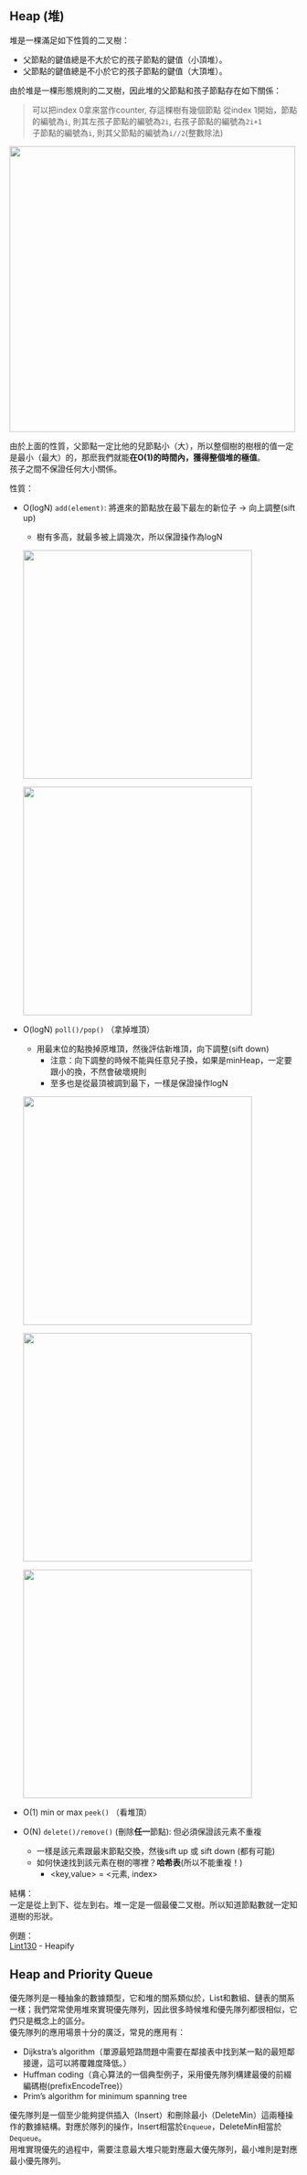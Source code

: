 ## Heap (堆)
堆是一棵滿足如下性質的二叉樹：
- 父節點的鍵值總是不大於它的孩子節點的鍵值（小頂堆）。
- 父節點的鍵值總是不小於它的孩子節點的鍵值（大頂堆）。

由於堆是一棵形態規則的二叉樹，因此堆的父節點和孩子節點存在如下關係：
  > 可以把index 0拿來當作counter, 存這棵樹有幾個節點
  > 從index 1開始，節點的編號為`i`, 則其左孩子節點的編號為`2i`, 右孩子節點的編號為`2i+1`\
  > 子節點的編號為`i`, 則其父節點的編號為`i//2`(整數除法)
<p>
    <img src="https://iq.opengenus.org/content/images/2019/06/Min-Heap.png" width="500" />
</p>

由於上面的性質，父節點一定比他的兒節點小（大），所以整個樹的樹根的值一定是最小（最大）的，那麽我們就能**在O(1)的時間內，獲得整個堆的極值**。\
孩子之間不保證任何大小關係。

性質：
- O(logN) `add(element)`: 將進來的節點放在最下最左的新位子 -> 向上調整(sift up)
  -  樹有多高，就最多被上調幾次，所以保證操作為logN 
  <p>
    <img src="http://www.btechsmartclass.com/data_structures/ds_images/Max%20Heap%20Add%202.png" width="400" />
  </p>
  <p>
    <img src="http://www.btechsmartclass.com/data_structures/ds_images/Max%20Heap%20Add%203.png" width="400" />
  </p>

- O(logN) `poll()/pop()` （拿掉堆頂）
  - 用最末位的點換掉原堆頂，然後評估新堆頂，向下調整(sift down)
    - 注意：向下調整的時候不能與任意兒子換，如果是minHeap，一定要跟小的換，不然會破壞規則
    - 至多也是從最頂被調到最下，一樣是保證操作logN  
  <p>
    <img src="http://www.btechsmartclass.com/data_structures/ds_images/Max%20Heap%20Del%201.png" width="400" />
  </p>
  <p>
    <img src="http://www.btechsmartclass.com/data_structures/ds_images/Max%20Heap%20Del%202.png" width="400" />
  </p>
  <p>
    <img src="http://www.btechsmartclass.com/data_structures/ds_images/Max%20Heap%20Del%205.png" width="400" />
  </p>
  
- O(1) min or max `peek()` （看堆頂）
- O(N) `delete()/remove()` (刪除**任一**節點): 但必須保證該元素不重複 
  - 一樣是該元素跟最末節點交換，然後sift up 或 sift down (都有可能)
  - 如何快速找到該元素在樹的哪裡？**哈希表**(所以不能重複！)
    -   <key,value> = <元素, index>

結構：\
一定是從上到下、從左到右。堆一定是一個最優二叉樹。所以知道節點數就一定知道樹的形狀。

例題：\
[Lint130](https://www.lintcode.com/problem/130/) - Heapify 

## Heap and Priority Queue
優先隊列是一種抽象的數據類型，它和堆的關系類似於，List和數組、鏈表的關系一樣；我們常常使用堆來實現優先隊列，因此很多時候堆和優先隊列都很相似，它們只是概念上的區分。\
優先隊列的應用場景十分的廣泛，常見的應用有：
- Dijkstra’s algorithm（單源最短路問題中需要在鄰接表中找到某一點的最短鄰接邊，這可以將覆雜度降低。）
- Huffman coding（貪心算法的一個典型例子，采用優先隊列構建最優的前綴編碼樹(prefixEncodeTree)）
- Prim’s algorithm for minimum spanning tree

優先隊列是一個至少能夠提供插入（Insert）和刪除最小（DeleteMin）這兩種操作的數據結構。對應於隊列的操作，Insert相當於`Enqueue`，DeleteMin相當於`Dequeue`。\
用堆實現優先的過程中，需要注意最大堆只能對應最大優先隊列，最小堆則是對應最小優先隊列。
